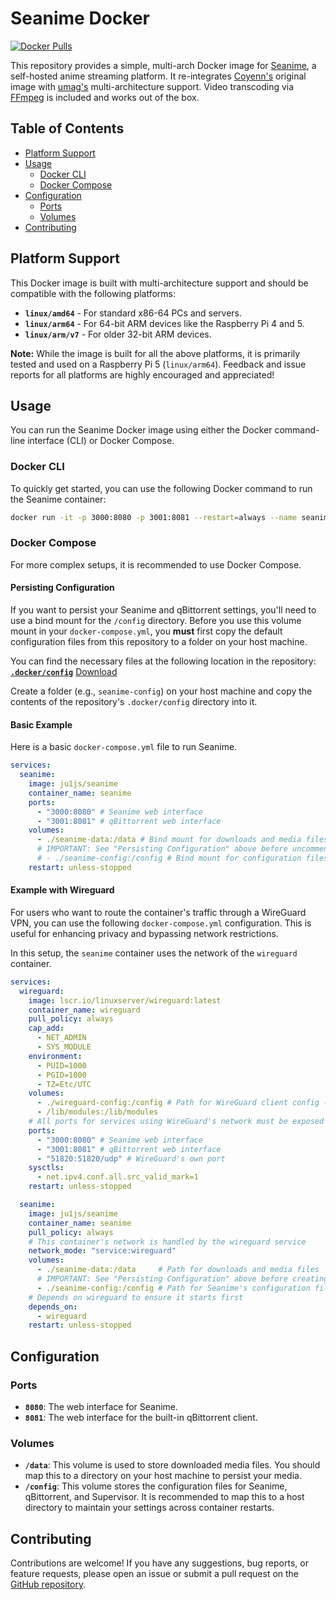 # Seanime Docker

[![Docker Pulls](https://img.shields.io/docker/pulls/ju1js/seanime.svg)](https://hub.docker.com/r/ju1js/seanime)

This repository provides a simple, multi-arch Docker image for [Seanime](https://seanime.rahim.app/), a self-hosted anime streaming platform. It re-integrates [Coyenn's](https://github.com/Coyenn/seanime-docker) original image with [umag's](https://github.com/umag/seanime-docker) multi-architecture support. Video transcoding via [FFmpeg](https://ffmpeg.org/) is included and works out of the box.

## Table of Contents

*   [Platform Support](#platform-support)
*   [Usage](#usage)
    *   [Docker CLI](#docker-cli)
    *   [Docker Compose](#docker-compose)
*   [Configuration](#configuration)
    *   [Ports](#ports)
    *   [Volumes](#volumes)
*   [Contributing](#contributing)

## Platform Support

This Docker image is built with multi-architecture support and should be compatible with the following platforms:

*   **`linux/amd64`** - For standard x86-64 PCs and servers.
*   **`linux/arm64`** - For 64-bit ARM devices like the Raspberry Pi 4 and 5.
*   **`linux/arm/v7`** - For older 32-bit ARM devices.

**Note:** While the image is built for all the above platforms, it is primarily tested and used on a Raspberry Pi 5 (`linux/arm64`). Feedback and issue reports for all platforms are highly encouraged and appreciated!

## Usage

You can run the Seanime Docker image using either the Docker command-line interface (CLI) or Docker Compose.

### Docker CLI

To quickly get started, you can use the following Docker command to run the Seanime container:

```bash
docker run -it -p 3000:8080 -p 3001:8081 --restart=always --name seanime ju1js/seanime
```

### Docker Compose

For more complex setups, it is recommended to use Docker Compose.

#### Persisting Configuration

If you want to persist your Seanime and qBittorrent settings, you'll need to use a bind mount for the `/config` directory. Before you use this volume mount in your `docker-compose.yml`, you **must** first copy the default configuration files from this repository to a folder on your host machine.

You can find the necessary files at the following location in the repository:
[**`.docker/config`**](https://github.com/Ju1-js/seanime-docker/tree/main/.docker/config) [Download](https://download-directory.github.io/?url=https%3A%2F%2Fgithub.com%2FJu1-js%2Fseanime-docker%2Ftree%2Fmain%2F.docker%2Fconfig)

Create a folder (e.g., `seanime-config`) on your host machine and copy the contents of the repository's `.docker/config` directory into it.

#### Basic Example

Here is a basic `docker-compose.yml` file to run Seanime.

```yaml
services:
  seanime:
    image: ju1js/seanime
    container_name: seanime
    ports:
      - "3000:8080" # Seanime web interface
      - "3001:8081" # qBittorrent web interface
    volumes:
      - ./seanime-data:/data # Bind mount for downloads and media files
      # IMPORTANT: See "Persisting Configuration" above before uncommenting the next line.
      # - ./seanime-config:/config # Bind mount for configuration files
    restart: unless-stopped
```

#### Example with Wireguard

For users who want to route the container's traffic through a WireGuard VPN, you can use the following `docker-compose.yml` configuration. This is useful for enhancing privacy and bypassing network restrictions.

In this setup, the `seanime` container uses the network of the `wireguard` container.

```yaml
services:
  wireguard:
    image: lscr.io/linuxserver/wireguard:latest
    container_name: wireguard
    pull_policy: always
    cap_add:
      - NET_ADMIN
      - SYS_MODULE
    environment:
      - PUID=1000
      - PGID=1000
      - TZ=Etc/UTC
    volumes:
      - ./wireguard-config:/config # Path for WireGuard client config (e.g., wg0.conf)
      - /lib/modules:/lib/modules
    # All ports for services using WireGuard's network must be exposed here
    ports:
      - "3000:8080" # Seanime web interface
      - "3001:8081" # qBittorrent web interface
      - "51820:51820/udp" # WireGuard's own port
    sysctls:
      - net.ipv4.conf.all.src_valid_mark=1
    restart: unless-stopped

  seanime:
    image: ju1js/seanime
    container_name: seanime
    pull_policy: always
    # This container's network is handled by the wireguard service
    network_mode: "service:wireguard"
    volumes:
      - ./seanime-data:/data     # Path for downloads and media files
      # IMPORTANT: See "Persisting Configuration" above before creating this volume.
      - ./seanime-config:/config # Path for Seanime's configuration files
    # Depends on wireguard to ensure it starts first
    depends_on:
      - wireguard
    restart: unless-stopped
```

## Configuration

### Ports

*   **`8080`**: The web interface for Seanime.
*   **`8081`**: The web interface for the built-in qBittorrent client.

### Volumes

*   **`/data`**: This volume is used to store downloaded media files. You should map this to a directory on your host machine to persist your media.
*   **`/config`**: This volume stores the configuration files for Seanime, qBittorrent, and Supervisor. It is recommended to map this to a host directory to maintain your settings across container restarts.

## Contributing

Contributions are welcome! If you have any suggestions, bug reports, or feature requests, please open an issue or submit a pull request on the [GitHub repository](https://github.com/Ju1-js/seanime-docker).
